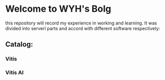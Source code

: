 # Welcome to WYH's Bolg
this repository will record my experience in working and learning. It was divided into serverl parts and accord with different software respectively:

## Catalog:
### Vitis
### Vitis AI
